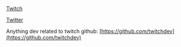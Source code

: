 [Twitch](https://www.twitch.tv/rabbit_in_space)

[Twitter](https://twitter.com/rabbit_in_space)


Anything dev related to twitch github: [https://github.com/twitchdev](https://github.com/twitchdev)
